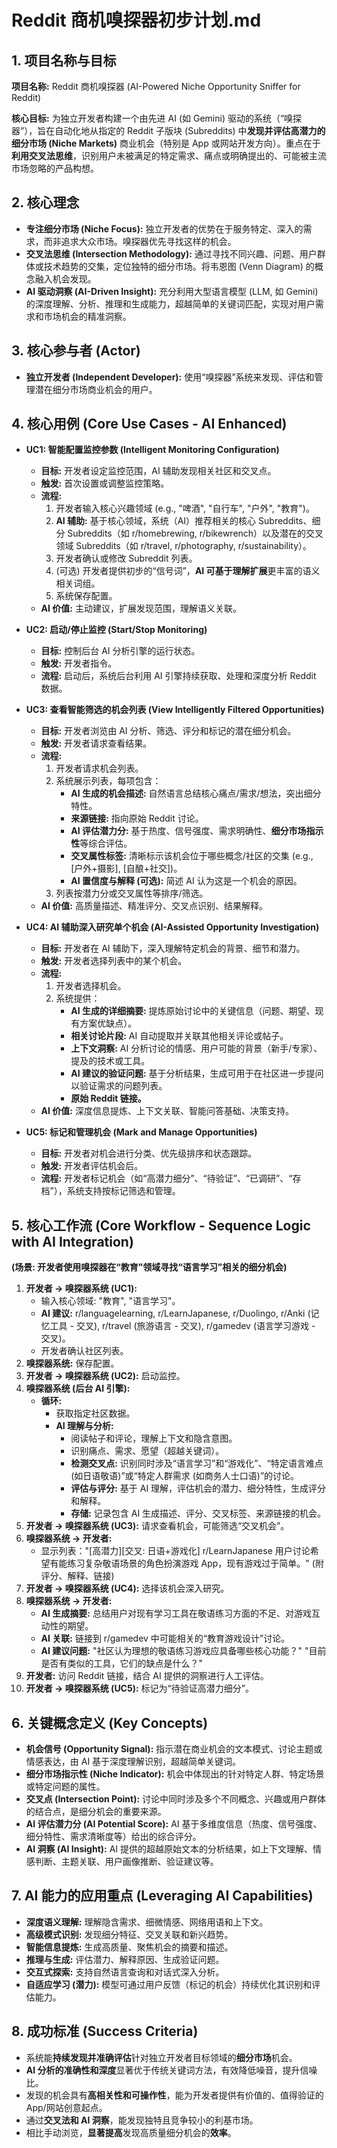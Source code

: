 # Reddit 商机嗅探器初步计划.md

## 1. 项目名称与目标

**项目名称:** Reddit 商机嗅探器 (AI-Powered Niche Opportunity Sniffer for Reddit)

**核心目标:** 为独立开发者构建一个由先进 AI (如 Gemini) 驱动的系统（“嗅探器”），旨在自动化地从指定的 Reddit 子版块 (Subreddits) 中**发现并评估高潜力的细分市场 (Niche Markets)** 商业机会（特别是 App 或网站开发方向）。重点在于**利用交叉法思维**，识别用户未被满足的特定需求、痛点或明确提出的、可能被主流市场忽略的产品构想。

## 2. 核心理念

*   **专注细分市场 (Niche Focus):** 独立开发者的优势在于服务特定、深入的需求，而非追求大众市场。嗅探器优先寻找这样的机会。
*   **交叉法思维 (Intersection Methodology):** 通过寻找不同兴趣、问题、用户群体或技术趋势的交集，定位独特的细分市场。将韦恩图 (Venn Diagram) 的概念融入机会发现。
*   **AI 驱动洞察 (AI-Driven Insight):** 充分利用大型语言模型 (LLM, 如 Gemini) 的深度理解、分析、推理和生成能力，超越简单的关键词匹配，实现对用户需求和市场机会的精准洞察。

## 3. 核心参与者 (Actor)

*   **独立开发者 (Independent Developer):** 使用“嗅探器”系统来发现、评估和管理潜在细分市场商业机会的用户。

## 4. 核心用例 (Core Use Cases - AI Enhanced)

*   **UC1: 智能配置监控参数 (Intelligent Monitoring Configuration)**
    *   **目标:** 开发者设定监控范围，AI 辅助发现相关社区和交叉点。
    *   **触发:** 首次设置或调整监控策略。
    *   **流程:**
        1.  开发者输入核心兴趣领域 (e.g., "啤酒", "自行车", "户外", "教育")。
        2.  **AI 辅助:** 基于核心领域，系统（AI）推荐相关的核心 Subreddits、细分 Subreddits（如 r/homebrewing, r/bikewrench）以及潜在的交叉领域 Subreddits（如 r/travel, r/photography, r/sustainability）。
        3.  开发者确认或修改 Subreddit 列表。
        4.  (可选) 开发者提供初步的“信号词”，**AI 可基于理解扩展**更丰富的语义相关词组。
        5.  系统保存配置。
    *   **AI 价值:** 主动建议，扩展发现范围，理解语义关联。

*   **UC2: 启动/停止监控 (Start/Stop Monitoring)**
    *   **目标:** 控制后台 AI 分析引擎的运行状态。
    *   **触发:** 开发者指令。
    *   **流程:** 启动后，系统后台利用 AI 引擎持续获取、处理和深度分析 Reddit 数据。

*   **UC3: 查看智能筛选的机会列表 (View Intelligently Filtered Opportunities)**
    *   **目标:** 开发者浏览由 AI 分析、筛选、评分和标记的潜在细分机会。
    *   **触发:** 开发者请求查看结果。
    *   **流程:**
        1.  开发者请求机会列表。
        2.  系统展示列表，每项包含：
            *   **AI 生成的机会描述:** 自然语言总结核心痛点/需求/想法，突出细分特性。
            *   **来源链接:** 指向原始 Reddit 讨论。
            *   **AI 评估潜力分:** 基于热度、信号强度、需求明确性、**细分市场指示性**等综合评估。
            *   **交叉属性标签:** 清晰标示该机会位于哪些概念/社区的交集 (e.g., [户外+摄影], [自酿+社交])。
            *   **AI 置信度与解释 (可选):** 简述 AI 认为这是一个机会的原因。
        3.  列表按潜力分或交叉属性等排序/筛选。
    *   **AI 价值:** 高质量描述、精准评分、交叉点识别、结果解释。

*   **UC4: AI 辅助深入研究单个机会 (AI-Assisted Opportunity Investigation)**
    *   **目标:** 开发者在 AI 辅助下，深入理解特定机会的背景、细节和潜力。
    *   **触发:** 开发者选择列表中的某个机会。
    *   **流程:**
        1.  开发者选择机会。
        2.  系统提供：
            *   **AI 生成的详细摘要:** 提炼原始讨论中的关键信息（问题、期望、现有方案优缺点）。
            *   **相关讨论片段:** AI 自动提取并关联其他相关评论或帖子。
            *   **上下文洞察:** AI 分析讨论的情感、用户可能的背景（新手/专家）、提及的技术或工具。
            *   **AI 建议的验证问题:** 基于分析结果，生成可用于在社区进一步提问以验证需求的问题列表。
            *   **原始 Reddit 链接。**
    *   **AI 价值:** 深度信息提炼、上下文关联、智能问答基础、决策支持。

*   **UC5: 标记和管理机会 (Mark and Manage Opportunities)**
    *   **目标:** 开发者对机会进行分类、优先级排序和状态跟踪。
    *   **触发:** 开发者评估机会后。
    *   **流程:** 开发者标记机会（如“高潜力细分”、“待验证”、“已调研”、“存档”），系统支持按标记筛选和管理。

## 5. 核心工作流 (Core Workflow - Sequence Logic with AI Integration)

**(场景: 开发者使用嗅探器在“教育”领域寻找“语言学习”相关的细分机会)**

1.  **开发者 -> 嗅探器系统 (UC1):**
    *   输入核心领域: "教育", "语言学习"。
    *   **AI 建议:** r/languagelearning, r/LearnJapanese, r/Duolingo, r/Anki (记忆工具 - 交叉), r/travel (旅游语言 - 交叉), r/gamedev (语言学习游戏 - 交叉)。
    *   开发者确认社区列表。
2.  **嗅探器系统:** 保存配置。
3.  **开发者 -> 嗅探器系统 (UC2):** 启动监控。
4.  **嗅探器系统 (后台 AI 引擎):**
    *   **循环:**
        *   获取指定社区数据。
        *   **AI 理解与分析:**
            *   阅读帖子和评论，理解上下文和隐含意图。
            *   识别痛点、需求、愿望（超越关键词）。
            *   **检测交叉点:** 识别同时涉及“语言学习”和“游戏化”、“特定语言难点 (如日语敬语)”或“特定人群需求 (如商务人士口语)”的讨论。
            *   **评估与评分:** 基于 AI 理解，评估机会的潜力、细分特性，生成评分和解释。
            *   **存储:** 记录包含 AI 生成描述、评分、交叉标签、来源链接的机会。
5.  **开发者 -> 嗅探器系统 (UC3):** 请求查看机会，可能筛选“交叉机会”。
6.  **嗅探器系统 -> 开发者:**
    *   显示列表："[高潜力][交叉: 日语+游戏化] r/LearnJapanese 用户讨论希望有能练习复杂敬语场景的角色扮演游戏 App，现有游戏过于简单。" (附评分、解释、链接)
7.  **开发者 -> 嗅探器系统 (UC4):** 选择该机会深入研究。
8.  **嗅探器系统 -> 开发者:**
    *   **AI 生成摘要:** 总结用户对现有学习工具在敬语练习方面的不足、对游戏互动性的期望。
    *   **AI 关联:** 链接到 r/gamedev 中可能相关的“教育游戏设计”讨论。
    *   **AI 建议问题:** "社区认为理想的敬语练习游戏应具备哪些核心功能？" "目前是否有类似的工具，它们的缺点是什么？"
9.  **开发者:** 访问 Reddit 链接，结合 AI 提供的洞察进行人工评估。
10. **开发者 -> 嗅探器系统 (UC5):** 标记为“待验证高潜力细分”。

## 6. 关键概念定义 (Key Concepts)

*   **机会信号 (Opportunity Signal):** 指示潜在商业机会的文本模式、讨论主题或情感表达，由 AI 基于深度理解识别，超越简单关键词。
*   **细分市场指示性 (Niche Indicator):** 机会中体现出的针对特定人群、特定场景或特定问题的属性。
*   **交叉点 (Intersection Point):** 讨论中同时涉及多个不同概念、兴趣或用户群体的结合点，是细分机会的重要来源。
*   **AI 评估潜力分 (AI Potential Score):** AI 基于多维度信息（热度、信号强度、细分特性、需求清晰度等）给出的综合评分。
*   **AI 洞察 (AI Insight):** AI 提供的超越原始文本的分析结果，如上下文理解、情感判断、主题关联、用户画像推断、验证建议等。

## 7. AI 能力的应用重点 (Leveraging AI Capabilities)

*   **深度语义理解:** 理解隐含需求、细微情感、网络用语和上下文。
*   **高级模式识别:** 发现细分特征、交叉关联和新兴趋势。
*   **智能信息提炼:** 生成高质量、聚焦机会的摘要和描述。
*   **推理与生成:** 评估潜力、解释原因、生成验证问题。
*   **交互式探索:** 支持自然语言查询和对话式深入分析。
*   **自适应学习 (潜力):** 模型可通过用户反馈（标记的机会）持续优化其识别和评估能力。

## 8. 成功标准 (Success Criteria)

*   系统能**持续发现并准确评估**针对独立开发者目标领域的**细分市场**机会。
*   **AI 分析的准确性和深度**显著优于传统关键词方法，有效降低噪音，提升信噪比。
*   发现的机会具有**高相关性和可操作性**，能为开发者提供有价值的、值得验证的 App/网站创意起点。
*   通过**交叉法和 AI 洞察**，能发现独特且竞争较小的利基市场。
*   相比手动浏览，**显著提高**发现高质量细分机会的**效率**。

